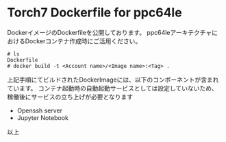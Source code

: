 # Torch7 Dockerfile for ppc64le

DockerイメージのDockerfileを公開しております。
ppc64leアーキテクチャにおけるDockerコンテナ作成時にご活用ください。

```
# ls
Dockerfile
# docker build -t <Account name>/<Image name>:<Tag> .
```

上記手順にてビルドされたDockerImageには、以下のコンポーネントが含まれています。
コンテナ起動時の自動起動サービスとしては設定していないため、稼働後にサービスの立ち上げが必要となります

- Openssh server
- Jupyter Notebook

以上
